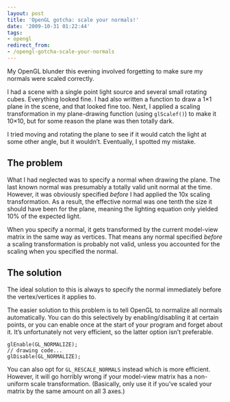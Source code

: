 ```yaml
---
layout: post
title: 'OpenGL gotcha: scale your normals!'
date: '2009-10-31 01:22:44'
tags:
- opengl
redirect_from:
- /opengl-gotcha-scale-your-normals
---
```


My OpenGL blunder this evening involved forgetting to make sure my normals were scaled correctly.

I had a scene with a single point light source and several small rotating cubes. Everything looked fine. I had also written a function to draw a 1×1 plane in the scene, and that looked fine too. Next, I applied a scaling transformation in my plane-drawing function (using `glScalef()`) to make it 10×10, but for some reason the plane was then totally dark.

I tried moving and rotating the plane to see if it would catch the light at some other angle, but it wouldn’t. Eventually, I spotted my mistake.

## The problem

What I had neglected was to specify a normal when drawing the plane. The last known normal was presumably a totally valid unit normal at the time. However, it was obviously specified _before_ I had applied the 10x scaling transformation. As a result, the effective normal was one tenth the size it should have been for the plane, meaning the lighting equation only yielded 10% of the expected light.

When you specify a normal, it gets transformed by the current model-view matrix in the same way as vertices. That means any normal specified _before_ a scaling transformation is probably not valid, unless you accounted for the scaling when you specified the normal.

## The solution

The ideal solution to this is always to specify the normal immediately before the vertex/vertices it applies to.

The easier solution to this problem is to tell OpenGL to normalize all normals automatically. You can do this selectively by enabling/disabling it at certain points, or you can enable once at the start of your program and forget about it. It’s unfortunately not very efficient, so the latter option isn’t preferable.

    glEnable(GL_NORMALIZE);
    // drawing code...
    glDisable(GL_NORMALIZE);

You can also opt for `GL_RESCALE_NORMALS` instead which is more efficient. However, it will go horribly wrong if your model-view matrix has a non-uniform scale transformation. (Basically, only use it if you’ve scaled your matrix by the same amount on all 3 axes.)

<!--kg-card-end: markdown-->